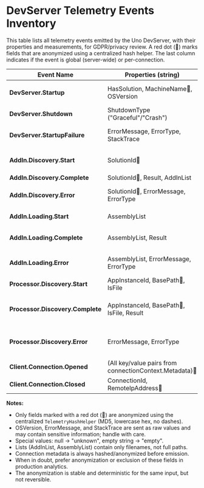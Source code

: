 # DevServer Telemetry Events Inventory

This table lists all telemetry events emitted by the Uno DevServer, with their properties and measurements, for GDPR/privacy review. A red dot (🔴) marks fields that are anonymized using a centralized hash helper. The last column indicates if the event is global (server-wide) or per-connection.

| Event Name                      | Properties (string)                                                                                      | Measurements (double)                        | Sensitive / Notes                            | Scope         |
|----------------------------------|---------------------------------------------------------------------------------------------------------|----------------------------------------------|----------------------------------------------|---------------|
| **DevServer.Startup**            | HasSolution, MachineName🔴, OSVersion                                                                   | ProcessorCount                              | MachineName🔴 is anonymized; OSVersion is raw | Global        |
| **DevServer.Shutdown**           | ShutdownType ("Graceful"/"Crash")                                                                      | UptimeSeconds                               |                                              | Global        |
| **DevServer.StartupFailure**     | ErrorMessage, ErrorType, StackTrace                                                                     | UptimeSeconds                               | ErrorMessage/StackTrace may be sensitive (not anonymized) | Global        |
| **AddIn.Discovery.Start**        | SolutionId🔴                                                                                             |                                              | SolutionId🔴 = hash(solution path + machine name) | Global        |
| **AddIn.Discovery.Complete**     | SolutionId🔴, Result, AddInList                                                                          | AddInCount, DurationMs                      | AddInList: filenames only                    | Global        |
| **AddIn.Discovery.Error**        | SolutionId🔴, ErrorMessage, ErrorType                                                                    | DurationMs                                  | ErrorMessage may be sensitive (not anonymized) | Global        |
| **AddIn.Loading.Start**          | AssemblyList                                                                                            |                                              | AssemblyList: filenames only                 | Global        |
| **AddIn.Loading.Complete**       | AssemblyList, Result                                                                                    | DurationMs, LoadedAssemblies, FailedAssemblies |                                              | Global        |
| **AddIn.Loading.Error**          | AssemblyList, ErrorMessage, ErrorType                                                                   | DurationMs, LoadedAssemblies, FailedAssemblies | ErrorMessage may be sensitive (not anonymized) | Global        |
| **Processor.Discovery.Start**    | AppInstanceId, BasePath🔴, IsFile                                                                       |                                              | BasePath🔴 is anonymized                      | Global        |
| **Processor.Discovery.Complete** | AppInstanceId, BasePath🔴, IsFile, Result                                                               | DurationMs, AssembliesProcessed, ProcessorsLoadedCount, ProcessorsFailedCount | BasePath🔴 is anonymized                      | Global        |
| **Processor.Discovery.Error**    | ErrorMessage, ErrorType                                                                                 | DurationMs, AssembliesCount, ProcessorsLoadedCount, ProcessorsFailedCount | ErrorMessage may be sensitive (not anonymized) | Global        |
| **Client.Connection.Opened**     | (All key/value pairs from connectionContext.Metadata)🔴                                                 |                                              | Metadata fields are anonymized               | Per-connection |
| **Client.Connection.Closed**     | ConnectionId, RemoteIpAddress🔴                                                                         | DurationSeconds                             | RemoteIpAddress🔴 is anonymized               | Per-connection |

**Notes:**
- Only fields marked with a red dot (🔴) are anonymized using the centralized `TelemetryHashHelper` (MD5, lowercase hex, no dashes).
- OSVersion, ErrorMessage, and StackTrace are sent as raw values and may contain sensitive information; handle with care.
- Special values: null → "unknown", empty string → "empty".
- Lists (AddInList, AssemblyList) contain only filenames, not full paths.
- Connection metadata is always hashed/anonymized before emission.
- When in doubt, prefer anonymization or exclusion of these fields in production analytics.
- The anonymization is stable and deterministic for the same input, but not reversible.
